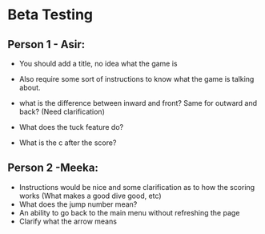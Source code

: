 # Beta Testing
## Person 1 - Asir:
- You should add a title, no idea what the game is
- Also require some sort of instructions to know what the game is talking about.

- what is the difference between inward and front? Same for outward and back? (Need clarification)

- What does the tuck feature do?
- What is the c after the score?

## Person 2 -Meeka:
- Instructions would be nice and some clarification as to how the scoring works (What makes a good dive good, etc)
- What does the jump number mean?
- An ability to go back to the main menu without refreshing the page
- Clarify what the arrow means
